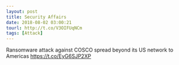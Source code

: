 ```yaml
---
layout: post
title: Security Affairs
date: 2018-08-02 03:00:21
tourl: http://t.co/V3OIFUqNCm
tags: [Attack]
---
```

Ransomware attack against COSCO spread beyond its US network to Americas  https://t.co/EyG6SJP2XP